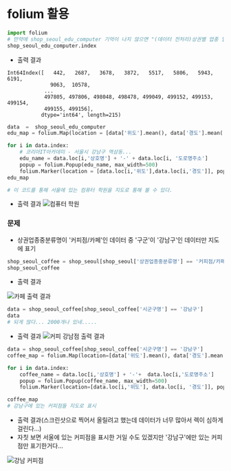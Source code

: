 # folium 활용
```python
import folium
# 만약에 shop_seoul_edu_computer 기억이 나지 않으면 "(데이터 전처리)상권별 업종 밀집 통계 프로젝트 .ipynb" 보고 오자
shop_seoul_edu_computer.index
```

* 출력 결과
```
Int64Index([   442,   2687,   3678,   3872,   5517,   5806,   5943,   6191,
              9063,  10578,
            ...
            497805, 497806, 498048, 498478, 499049, 499152, 499153, 499154,
            499155, 499156],
           dtype='int64', length=215)
```

```python
data  =  shop_seoul_edu_computer
edu_map = folium.Map(location = [data['위도'].mean(), data['경도'].mean()] , zoom_start=12)

for i in data.index:
    # 코리아IT아카데미 - 서울시 강남구 역삼동...
    edu_name = data.loc[i,'상호명'] + '-' + data.loc[i, '도로명주소']
    popup = folium.Popup(edu_name, max_width=500)
    folium.Marker(location = [data.loc[i,'위도'],data.loc[i,'경도']], popup = popup).add_to(edu_map)
edu_map

# 이 코드를 통해 서울에 있는 컴퓨터 학원을 지도로 통해 볼 수 있다.
```

* 출력 결과
![컴퓨터 학원](https://github.com/Anjinhyoung/TIL-Today-I-Learned/assets/117788976/b7810c9f-1266-4ec6-a502-06fae2c23a04)

###   문제
*  상권업종중분류명이 '커피점/카페'인 데이터 중 '구군'이 '강남구'인 데이터만 지도에 표기
```python
shop_seoul_coffee = shop_seoul[shop_seoul['상권업종중분류명'] == '커피점/카페']
shop_seoul_coffee
```
* 출력 결과

![카페 출력 결과](https://github.com/Anjinhyoung/TIL-Today-I-Learned/assets/117788976/9e922ccb-2296-4904-8d67-b6dc71c43799)

```python
data = shop_seoul_coffee[shop_seoul_coffee['시군구명'] == '강남구']
data
# 되게 많다... 2000개나 있네.....
```
* 출력 결과 
![커피 강남점 출력 결과](https://github.com/Anjinhyoung/TIL-Today-I-Learned/assets/117788976/f3c0ba68-344c-4080-b6d3-a604f622a824)


```python
data = shop_seoul_coffee[shop_seoul_coffee['시군구명'] == '강남구']
coffee_map = folium.Map(location=[data['위도'].mean(), data['경도'].mean()],zoom_start=14)

for i in data.index:
    coffee_name = data.loc[i,'상호명'] + '-'+  data.loc[i,'도로명주소']
    popup = folium.Popup(coffee_name, max_width=500)
    folium.Marker(location=[data.loc[i,'위도'], data.loc[i, '경도']], popup=popup).add_to(coffee_map)

coffee_map
# 강남구에 있는 커피점들 지도로 표시
```


* 출력 결과(스크린샷으로 찍어서 올릴려고 했는데 데이터가 너무 많아서 렉이 심하게 걸린다...)
* 자칫 보면 서울에 있는 커피점을 표시한 거일 수도 있겠지만 '강남구'에만 있는 커피점만 표기한거다...

![강남 커피점 ](https://github.com/Anjinhyoung/TIL-Today-I-Learned/assets/117788976/0b82cec3-ce07-45c6-b296-0a7df1e3764d)






